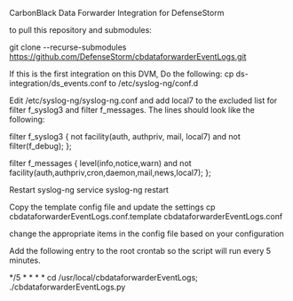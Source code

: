 CarbonBlack Data Forwarder Integration for DefenseStorm

to pull this repository and submodules:

git clone --recurse-submodules https://github.com/DefenseStorm/cbdataforwarderEventLogs.git

If this is the first integration on this DVM, Do the following:
cp ds-integration/ds_events.conf to /etc/syslog-ng/conf.d

Edit /etc/syslog-ng/syslog-ng.conf and add local7 to the excluded list for filter f_syslog3 and filter f_messages. The lines should look like the following:

filter f_syslog3 { not facility(auth, authpriv, mail, local7) and not filter(f_debug); };

filter f_messages { level(info,notice,warn) and not facility(auth,authpriv,cron,daemon,mail,news,local7); };

Restart syslog-ng service syslog-ng restart

Copy the template config file and update the settings
cp cbdataforwarderEventLogs.conf.template cbdataforwarderEventLogs.conf

change the appropriate items in the config file based on your configuration

Add the following entry to the root crontab so the script will run every 5 minutes.

*/5 * * * * cd /usr/local/cbdataforwarderEventLogs; ./cbdataforwarderEventLogs.py

